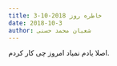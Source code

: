 ```yaml
---
title: خاطره روز 2018-10-3
date: 2018-10-3
author: شعبان محمد حسنی
---
```


اصلا یادم نمیاد امروز چی کار کردم.